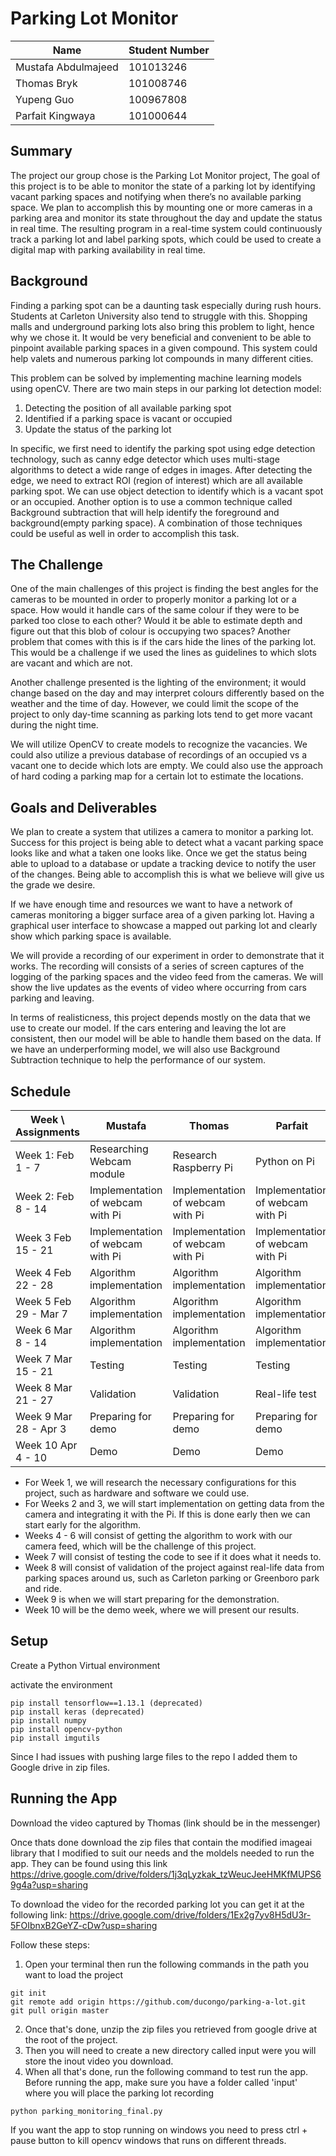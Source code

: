 # Parking Lot Monitor

|Name               |Student Number|
|-------------------|--------------|
|Mustafa Abdulmajeed|101013246     |
|Thomas Bryk        |101008746     |
|Yupeng Guo         |100967808     |
|Parfait Kingwaya   |101000644     |

## Summary
The project our group chose is the Parking Lot Monitor project, The goal of this project is to be able to monitor the state of a parking lot by identifying vacant parking spaces and notifying when there’s no available parking space. We plan to accomplish this by mounting one or more cameras in a parking area and monitor its state throughout the day and update the status in real time. The resulting program in a real-time system could continuously track a parking lot and label parking spots, which could be used to create a digital map with parking availability in real time.

## Background   
Finding a parking spot can be a daunting task especially during rush hours. Students at Carleton University also tend to struggle with this. Shopping malls and underground parking lots also bring this problem to light, hence why we chose it. It would be very beneficial and convenient to be able to pinpoint available parking spaces in a given compound. This system could help valets and numerous parking lot compounds in many different cities.

This problem can be solved by implementing machine learning models using openCV. There are two main steps in our parking lot detection model:
1. Detecting the position of all available parking spot
2. Identified if a parking space is vacant or occupied
3. Update the status of the parking lot

In specific, we first need to identify the parking spot using edge detection technology, such as canny edge detector which uses multi-stage algorithms to detect a wide range of edges in images. After detecting the edge, we need to extract ROI (region of interest) which are all available parking spot. We can use object detection to identify which is a vacant spot or an occupied.  Another option is to use a common technique called Background subtraction that will help identify the foreground and background(empty parking space). A combination of those techniques could be useful as well in order to accomplish this task.

## The Challenge
One of the main challenges of this project is finding the best angles for the cameras to be mounted in order to properly monitor a parking lot or a space. How would it handle cars of the same colour if they were to be parked too close to each other? Would it be able to estimate depth and figure out that this blob of colour is occupying two spaces? Another problem that comes with this is if the cars hide the lines of the parking lot. This would be a challenge if we used the lines as guidelines to which slots are vacant and which are not. 

Another challenge presented is the lighting of the environment; it would change based on the day and may interpret colours differently based on the weather and the time of day. However, we could limit the scope of the project to only day-time scanning as parking lots tend to get more vacant during the night time.

We will utilize OpenCV to create models to recognize the vacancies. We could also utilize a previous database of recordings of an occupied vs a vacant one to decide which lots are empty. We could also use the approach of hard coding a parking map for a certain lot to estimate the locations.


## Goals and Deliverables
We plan to create a system that utilizes a camera to monitor a parking lot. Success for this project is being able to detect what a vacant parking space looks like and what a taken one looks like. Once we get the status being able to upload to a database or update a tracking device to notify the user of the changes. Being able to accomplish this is what we believe will give us the grade we desire.

If we have enough time and resources we want to have a network of cameras monitoring a bigger surface area of a given parking lot. Having a graphical user interface to showcase a mapped out parking lot and clearly show which parking space is available.

We will provide a recording of our experiment in order to demonstrate that it works. The recording will consists of a series of screen captures of the logging of the parking spaces and the video feed from the cameras. We will show the live updates as the events of video where occurring from cars parking and leaving.

In terms of realisticness, this project depends mostly on the data that we use to create our model. If the cars entering and leaving the lot are consistent, then our model will be able to handle them based on the data. If we have an underperforming model, we will also use Background Subtraction technique to help the performance of our system.

## Schedule

|Week \ Assignments|Mustafa|Thomas|Parfait|Yupeng|
|---|---|---|---|---|
|Week 1: Feb 1 - 7|Researching Webcam module|Research Raspberry Pi|Python on Pi|Research data sets for parking lots|
|Week 2: Feb 8 - 14|Implementation of webcam with Pi|Implementation of webcam with Pi|Implementation of webcam with Pi|Implementation of webcam with Pi|
|Week 3 Feb 15 - 21 |Implementation of webcam with Pi|Implementation of webcam with Pi|Implementation of webcam with Pi|Implementation of webcam with Pi|
|Week 4 Feb 22 - 28|Algorithm implementation|Algorithm implementation|Algorithm implementation|Algorithm implementation|
|Week 5 Feb 29 - Mar 7|Algorithm implementation|Algorithm implementation|Algorithm implementation|Algorithm implementation|
|Week 6 Mar 8 - 14 |Algorithm implementation|Algorithm implementation|Algorithm implementation|Algorithm implementation|
|Week 7 Mar 15 - 21|Testing|Testing|Testing|Testing|
|Week 8 Mar 21 - 27|Validation|Validation|Real-life test|Real-life test|
|Week 9 Mar 28 - Apr 3|Preparing for demo|Preparing for demo|Preparing for demo|Preparing for demo|
|Week 10 Apr 4 - 10|Demo|Demo|Demo|Demo|

- For Week 1, we will research the necessary configurations for this project, such as hardware and software we could use.
- For Weeks 2 and 3, we will start implementation on getting data from the camera and integrating it with the Pi. If this is done early then we can start early for the algorithm.
- Weeks 4 - 6 will consist of getting the algorithm to work with our camera feed, which will be the challenge of this project.
- Week 7 will consist of testing the code to see if it does what it needs to.
- Week 8 will consist of validation of the project against real-life data from parking spaces around us, such as Carleton parking or Greenboro park and ride.
- Week 9 is when we will start preparing for the demonstration.
- Week 10 will be the demo week, where we will present our results.

## Setup

Create a Python Virtual environment

activate the environment
```
pip install tensorflow==1.13.1 (deprecated)
pip install keras (deprecated)
pip install numpy
pip install opencv-python
pip install imgutils
```

Since I had issues with pushing large files to the repo I added them to Google drive in zip files.

## Running the App
Download the video captured by Thomas (link should be in the messenger)

Once thats done download the zip files that contain the modified imageai library that I modified to suit our needs
and the moldels needed to run the app. They can be found using this link https://drive.google.com/drive/folders/1j3qLyzkak_tzWeucJeeHMKfMUPS69g4a?usp=sharing

To download the video for the recorded parking lot you can get it at the following link: https://drive.google.com/drive/folders/1Ex2g7yv8H5dU3r-5FOIbnxB2GeYZ-cDw?usp=sharing

Follow these steps:
1. Open your terminal then run the following commands in the path you want to load the project
```
git init
git remote add origin https://github.com/ducongo/parking-a-lot.git
git pull origin master
```
2. Once that's done, unzip the zip files you retrieved from google drive at the root of the project.
3. Then you will need to create a new directory called input were you will store the inout video you download.
4. When all that's done, run the following command to test run the app. Before running the app, make sure you have a folder called 'input' where you will place the parking lot recording
```
python parking_monitoring_final.py
```

If you want the app to stop running on windows you need to press ctrl + pause button to kill opencv windows that runs on different threads.
